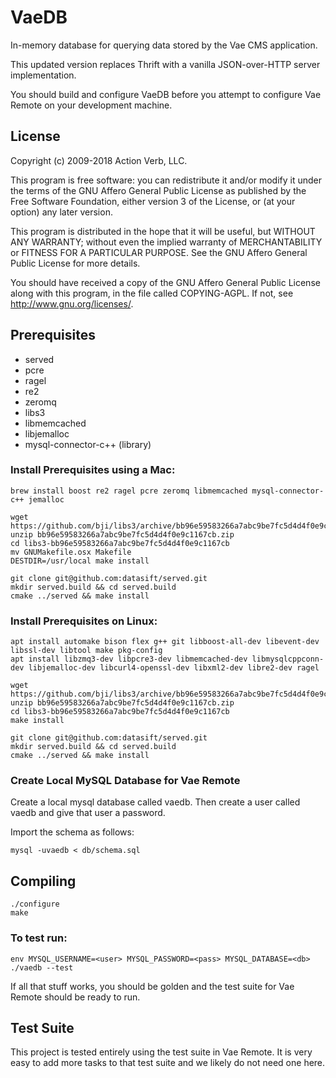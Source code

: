 # VaeDB

In-memory database for querying data stored by the Vae CMS application.

This updated version replaces Thrift with a vanilla JSON-over-HTTP
server implementation.

You should build and configure VaeDB before you attempt to
configure Vae Remote on your development machine.


## License

Copyright (c) 2009-2018 Action Verb, LLC.

This program is free software: you can redistribute it and/or modify
it under the terms of the GNU Affero General Public License as published by
the Free Software Foundation, either version 3 of the License, or
(at your option) any later version.

This program is distributed in the hope that it will be useful,
but WITHOUT ANY WARRANTY; without even the implied warranty of
MERCHANTABILITY or FITNESS FOR A PARTICULAR PURPOSE.  See the
GNU Affero General Public License for more details.

You should have received a copy of the GNU Affero General Public License
along with this program, in the file called COPYING-AGPL.
If not, see http://www.gnu.org/licenses/.


## Prerequisites

 - served
 - pcre
 - ragel
 - re2
 - zeromq
 - libs3
 - libmemcached
 - libjemalloc
 - mysql-connector-c++ (library)


### Install Prerequisites using a Mac:

    brew install boost re2 ragel pcre zeromq libmemcached mysql-connector-c++ jemalloc

    wget https://github.com/bji/libs3/archive/bb96e59583266a7abc9be7fc5d4d4f0e9c1167cb.zip
    unzip bb96e59583266a7abc9be7fc5d4d4f0e9c1167cb.zip
    cd libs3-bb96e59583266a7abc9be7fc5d4d4f0e9c1167cb
    mv GNUMakefile.osx Makefile
    DESTDIR=/usr/local make install

    git clone git@github.com:datasift/served.git
    mkdir served.build && cd served.build
    cmake ../served && make install


### Install Prerequisites on Linux:

    apt install automake bison flex g++ git libboost-all-dev libevent-dev libssl-dev libtool make pkg-config
    apt install libzmq3-dev libpcre3-dev libmemcached-dev libmysqlcppconn-dev libjemalloc-dev libcurl4-openssl-dev libxml2-dev libre2-dev ragel

    wget https://github.com/bji/libs3/archive/bb96e59583266a7abc9be7fc5d4d4f0e9c1167cb.zip
    unzip bb96e59583266a7abc9be7fc5d4d4f0e9c1167cb.zip
    cd libs3-bb96e59583266a7abc9be7fc5d4d4f0e9c1167cb
    make install

    git clone git@github.com:datasift/served.git
    mkdir served.build && cd served.build
    cmake ../served && make install


### Create Local MySQL Database for Vae Remote

Create a local mysql database called vaedb.  Then create a user
called vaedb and give that user a password.

Import the schema as follows:

    mysql -uvaedb < db/schema.sql


## Compiling

    ./configure
    make


### To test run:

    env MYSQL_USERNAME=<user> MYSQL_PASSWORD=<pass> MYSQL_DATABASE=<db> ./vaedb --test


If all that stuff works, you should be golden and the test suite for Vae
Remote should be ready to run.


## Test Suite

This project is tested entirely using the test suite in Vae Remote.  It
is very easy to add more tasks to that test suite and we likely do not
need one here.
